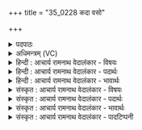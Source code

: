 +++
title = "35_0228 कदा वसो"

+++
<details><summary>पदपाठः</summary>

क꣣दा꣢। व꣣सो। स्तोत्र꣢म्। ह꣡र्य꣢꣯ते। आ। अ꣡व꣢꣯। श्म꣣शा꣢। रु꣣धत्। वा꣡रिति꣢दी꣣र्घ꣢म्। सु꣣त꣢म्। वा꣣ता꣡प्या꣢य। वा꣣त। आ꣡प्या꣢꣯य। २२८।
</details>

<details><summary>अधिमन्त्रम् (VC)</summary>

- इन्द्रः
- दुर्मित्रः कौत्सः
- गायत्री
- षड्जः
- ऐन्द्रं काण्डम्
</details>

<details><summary>हिन्दी : आचार्य रामनाथ वेदालंकार - विषयः</summary>

अगले मन्त्र में भौतिक तथा दिव्य वर्षा की कामना करता हुआ कोई कह रहा है।
</details>

<details><summary>हिन्दी : आचार्य रामनाथ वेदालंकार - पदार्थः</summary>

पदार्थान्वय -  प्रथम—भौतिक वर्षा के पक्ष में। बहुत समय तक वर्षा न होने पर जल के अभाव से पीड़ित मनुष्य कहता है—हे (वसो) निवासप्रद इन्द्र जगदीश्वर ! वर्षा के लिए (स्तोत्रम्) स्तोत्र को (हर्यते) आपके प्रति पहुँचाते हुए मेरे लिए (कदा) कब (श्मशा) वर्षाजल से परिपूर्ण नदी या नहर (वाः) जल को (आ अवरुधत्) लाकर खेत, जलाशय आदि में रोकेगी? मैनें (वाताप्याय) वर्षा-जल के लिए (दीर्घम्) लम्बे समय तक (सुतम्) वृष्टियज्ञ किया है ॥ द्वितीय—अध्यात्म-वर्षा के पक्ष में। दिव्य आनन्दरस से परिपूर्ण परमेश्वर के पास से आनन्दरस की वर्षा की कामना करता हुआ साधक कह रहा है—हे (वसो) मुझ निर्धन के धन, निवासदाता जगदीश्वर ! आनन्दरस की वर्षा के लिए (स्तोत्रम्) स्तुति को (हर्यते) आपके प्रति पहुँचाते हुए मेरे लिए (कदा) कब (श्मशा) आपके पास से बहती हुई आनन्दरस की धारा (वाः) आनन्दरस को (आ अवरुधत्) लाकर मेरे हृदयरूप क्षेत्र या जलाशय में रोकेगी? हे रसागार ! चिरकालीन दुःख के दावानल से दग्ध मैंने (वाताप्याय) दिव्य आनन्द-जल की वर्षा के लिए (दीर्घम्) लम्बे समय तक (सुतम्) श्रद्धारस प्रस्रुत करते हुए अध्यात्म-यज्ञ निष्पन्न किया है। तो भी आनन्द-रस की वर्षा मुझे क्यों नहीं प्राप्त हो रही है? ॥६॥ इस मन्त्र में श्लेषालङ्कार है ॥६॥
</details>

<details><summary>हिन्दी : आचार्य रामनाथ वेदालंकार - भावार्थः</summary>

भावार्थ -  जैसे अनावृष्टि होनेपर वर्षा के लिए लम्बा वृष्टि-यज्ञ किया जाता है, वैसे ही आनन्द-रस का प्यासा मैं आनन्द-रस की वर्षा को पाने के लिए दीर्घ ध्यान-यज्ञ चिरकाल से कर रहा हूँ। तो भी हे प्रभो, क्यों आप आनन्द-वारि नहीं बरसा रहे हैं? बरसाओ, बरसाओ, हे देव, दिव्य आनन्द को बरसाओ। नहीं तो अनेक प्रकार से सांसारिक संतापों से संतप्त हुआ मैं जीवन धारण भी नहीं कर सकूँगा ॥६॥
</details>

<details><summary>संस्कृत : आचार्य रामनाथ वेदालंकार - विषयः</summary>

अथ भौतिकीं दिव्यां च वृष्टिं कामयमानः कश्चिदाह।
</details>

<details><summary>संस्कृत : आचार्य रामनाथ वेदालंकार - पदार्थः</summary>

पदार्थान्वय -  प्रथमः—भौतिकवृष्टिपरः। चिरकालीनवृष्टिव्युपरमे सति जलाभावपीडितः कश्चिदाह। हे (वसो) निवासप्रद इन्द्र जगदीश्वर ! वृष्ट्यर्थम् (स्तोत्रम्) स्तोमम् (हर्यते) त्वां प्रति गमयते मह्यम्। हर्य गतिकान्त्योः शतरि चतुर्थ्येकवचने रूपम्। (कदा) कस्मिन् काले (श्मशा२) वृष्ट्युदकपूर्णा नदी कुल्या वा। श्मशा शु अश्नुते इति वा, श्म अश्नुते इति वा। निरु० ५।१२। (वाः) उदकम् (आ अवरुधत्) आनीय क्षेत्रजलाशयादौ अवरोत्स्यति। रुधिर् आवरणे धातोर्लेटि रूपम्। मया (वाताप्याय३) उदकाय। वाताप्यम् उदकं भवति, वात एतदाप्याययति। निरु० ६।२८। (दीर्घम्) दीर्घकालं यावत् (सुतम्) वृष्टियागो निष्पादितः। अथ द्वितीयः—अध्यात्मवृष्टिपरः। दिव्यानन्दरसपूर्णस्य परमेश्वरस्य सकाशादानन्दवृष्टिं कामयमानः कश्चिदाह। हे (वसो) निर्धनस्य मम धनभूत, निवासप्रद जगदीश्वर ! आनन्दरसवर्षणार्थम् (स्तोत्रम्) स्तुतिम् (हर्यते) त्वां प्रति गमयते मह्यम् (कदा) कस्मिन् काले (श्मशा) त्वत्सकाशात् प्रवहन्ती आनन्दवारिधारा (वाः) आनन्दरसम् (आ अवरुधत्) आनीय मदीये हृदयरूपे क्षेत्रे जलाशये वा अवरोत्स्यति ? हे रसागार ! चिरदुःखदावाग्निदग्धेन मया (वाताप्याय) दिव्यानन्दवारिवर्षणाय (दीर्घम्) सुदीर्घकालं यावत् (सुतम्) श्रद्धारसप्रस्रवणपूर्वकम् अध्यात्मयागो निष्पादितः। तथापि किमिति आनन्दवारिवर्षा मां न प्राप्नुवन्ति ॥६॥ अत्र श्लेषालङ्कारः ॥६॥
</details>

<details><summary>संस्कृत : आचार्य रामनाथ वेदालंकार - भावार्थः</summary>

भावार्थ -  यथाऽनावृष्टौ जातायां वर्षणार्थं दीर्घो वृष्टियज्ञोऽनुष्ठीयते तथैवानन्दरसपिपासुरहमानन्दरसवृष्टिमाप्तुं दीर्घं ध्यानयज्ञं चिरादनुतिष्ठन्नस्मि। हे प्रभो ! तथापि किमिति त्वमानन्दवारि न वर्षयसि ? वर्षय, वर्षय, देव ! दिव्यानन्दं वर्षय। अन्यथा बहुविधसांसारिकसंतापसंतप्तोऽहं नोत्सहिष्ये जीवनमपि धारयितुम् ॥६॥
</details>

<details><summary>संस्कृत : आचार्य रामनाथ वेदालंकार - पादटिप्पनी</summary>

टिप्पनी -   १. ऋ० १०।१०५।१ ‘आ अव’ इत्यत्र ‘आव’ इति पाठः। २. श्मशा-शब्देनापि कुल्योच्यते। लुप्तोपमं चेदं द्रष्टव्यम्। श्मशेव कुल्येवोदकम्। एतदुक्तं भवति यथा कुल्या उदकमवरुणद्धि तद्वत् कदा स्तोत्रम् अवरोत्स्यसि, श्रोष्यसीत्यर्थः—इति वि०। श्मशा वायुः। शु आशु अश्नुते इति श्मशा वायुः इति यास्कः। आ अभिमुखम् अवारुधत् अवरुन्धीत वाः उदकम् तव स्तोत्रं हर्यते कामयमानाय यजमानाय—इति भ०। कदा कस्मिन् काले अवारुधत् अवरोत्स्यसि, अवरुध्य च कदा वाः वारयिष्यति। अश्नुते क्षेत्रम् इति श्मशा कुल्या, लुप्तोपमम् एतत्। यथा कुल्येतस्तत उदकान्यवरुणद्धि अवरुध्य च वारयति तथेत्यर्थः—इति सा०। ३. वातं प्राणम् आप्यायति इति वाताप्यम् उदकम्। आपोमयः प्राण इति श्रुतेः—इति भ०। वातेन आप्यते अधस्तान्निपात्यते इति वाताप्यम् उदकम्—इति सा०।
</details>